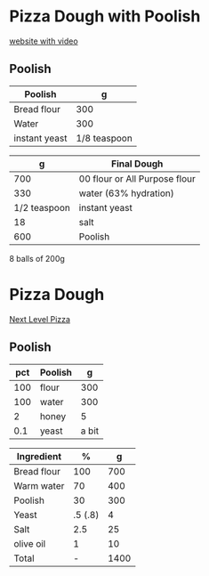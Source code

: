 # Pizza Dough with Poolish

[website with video](https://www.fontanaforniusa.com/blogs/news/pizza-dough-with-poolish)

## Poolish

Poolish | g
--- | ---
Bread flour | 300
Water | 300
instant yeast | 1/8 teaspoon

g | Final Dough
--- | ---
700 | 00 flour or All Purpose flour
330 | water (63% hydration)
1/2 teaspoon | instant yeast
18 | salt
600 | Poolish

8 balls of 200g

# Pizza Dough

[Next Level Pizza](https://www.youtube.com/watch?v=u7Hd6ZzKgBM)

## Poolish

pct    | Poolish | g
---  | --- | ---
100 | flour | 300
100 | water | 300
2 | honey | 5
0.1  | yeast | a bit

Ingredient | %   | g
---        | --- | ---
Bread flour | 100 | 700
Warm water  | 70  | 400
Poolish     | 30  | 300
Yeast       | .5 (.8) | 4
Salt | 2.5 | 25
olive oil | 1 | 10
Total | - | 1400

